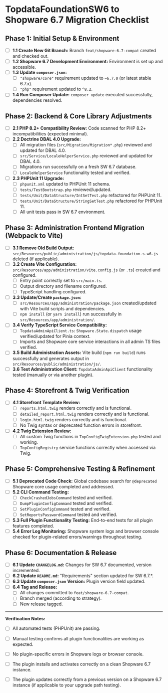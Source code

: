 # TopdataFoundationSW6 to Shopware 6.7 Migration Checklist

## Phase 1: Initial Setup & Environment

*   [ ] **1.1 Create New Git Branch:** Branch `feat/shopware-6.7-compat` created and checked out.
*   [ ] **1.2 Shopware 6.7 Development Environment:** Environment is set up and accessible.
*   [ ] **1.3 Update `composer.json`:**
    *   [ ] `"shopware/core"` requirement updated to `~6.7.0` (or latest stable 6.7.x).
    *   [ ] `"php"` requirement updated to `^8.2`.
*   [ ] **1.4 Run Composer Update:** `composer update` executed successfully, dependencies resolved.

## Phase 2: Backend & Core Library Adjustments

*   [ ] **2.1 PHP 8.2+ Compatibility Review:** Code scanned for PHP 8.2+ incompatibilities (expected minimal).
*   [ ] **2.2 Doctrine DBAL 4.0 Upgrade:**
    *   [ ] All migration files (`src/Migration/Migration*.php`) reviewed and updated for DBAL 4.0.
    *   [ ] `src/Service/LocaleHelperService.php` reviewed and updated for DBAL 4.0.
    *   [ ] Migrations run successfully on a fresh SW 6.7 database.
    *   [ ] `LocaleHelperService` functionality tested and verified.
*   [ ] **2.3 PHPUnit 11 Upgrade:**
    *   [ ] `phpunit.xml` updated to PHPUnit 11 schema.
    *   [ ] `tests/TestBootstrap.php` reviewed/updated.
    *   [ ] `tests/Unit/DataStructure/IntSetTest.php` refactored for PHPUnit 11.
    *   [ ] `tests/Unit/DataStructure/StringSetTest.php` refactored for PHPUnit 11.
    *   [ ] All unit tests pass in SW 6.7 environment.

## Phase 3: Administration Frontend Migration (Webpack to Vite)

*   [ ] **3.1 Remove Old Build Output:** `src/Resources/public/administration/js/topdata-foundation-s-w6.js` deleted (if applicable).
*   [ ] **3.2 Create Vite Configuration:** `src/Resources/app/administration/vite.config.js` (or `.ts`) created and configured.
    *   [ ] Entry point correctly set to `src/main.ts`.
    *   [ ] Output directory and filename configured.
    *   [ ] TypeScript handling configured.
*   [ ] **3.3 Update/Create `package.json`:**
    *   [ ] `src/Resources/app/administration/package.json` created/updated with Vite build scripts and dependencies.
    *   [ ] `npm install` (or `yarn install`) run successfully in `src/Resources/app/administration/`.
*   [ ] **3.4 Verify TypeScript Service Compatibility:**
    *   [ ] `TopdataAdminApiClient.ts`: `Shopware.State.dispatch` usage verified/updated for Pinia context.
    *   [ ] Imports and Shopware core service interactions in all admin TS files verified.
*   [ ] **3.5 Build Administration Assets:** Vite build (`npm run build`) runs successfully and generates output in `src/Resources/public/administration/js/`.
*   [ ] **3.6 Test Administration Client:** `TopdataAdminApiClient` functionality tested (manually or via another plugin).

## Phase 4: Storefront & Twig Verification

*   [ ] **4.1 Storefront Template Review:**
    *   [ ] `reports.html.twig` renders correctly and is functional.
    *   [ ] `detailed_report.html.twig` renders correctly and is functional.
    *   [ ] `login.html.twig` renders correctly and is functional.
    *   [ ] No Twig syntax or deprecated function errors in storefront.
*   [ ] **4.2 Twig Extension Review:**
    *   [ ] All custom Twig functions in `TopConfigTwigExtension.php` tested and working.
    *   [ ] `TopConfigRegistry` service functions correctly when accessed via Twig.

## Phase 5: Comprehensive Testing & Refinement

*   [ ] **5.1 Deprecated Code Check:** Global codebase search for `@deprecated` Shopware core usage completed and addressed.
*   [ ] **5.2 CLI Command Testing:**
    *   [ ] `CheckCrashedJobsCommand` tested and verified.
    *   [ ] `DumpPluginConfigCommand` tested and verified.
    *   [ ] `SetPluginConfigCommand` tested and verified.
    *   [ ] `SetReportsPasswordCommand` tested and verified.
*   [ ] **5.3 Full Plugin Functionality Testing:** End-to-end tests for all plugin features completed.
*   [ ] **5.4 Error Log Monitoring:** Shopware system logs and browser console checked for plugin-related errors/warnings throughout testing.

## Phase 6: Documentation & Release

*   [ ] **6.1 Update `CHANGELOG.md`:** Changes for SW 6.7 documented, version incremented.
*   [ ] **6.2 Update `README.md`:** "Requirements" section updated for SW 6.7.*.
*   [ ] **6.3 Update `composer.json` Version:** Plugin version field updated.
*   [ ] **6.4 Tag and Release:**
    *   [ ] All changes committed to `feat/shopware-6.7-compat`.
    *   [ ] Branch merged (according to strategy).
    *   [ ] New release tagged.

---
**Verification Notes:**
*   [ ] All automated tests (PHPUnit) are passing.
*   [ ] Manual testing confirms all plugin functionalities are working as expected.
*   [ ] No plugin-specific errors in Shopware logs or browser console.
*   [ ] The plugin installs and activates correctly on a clean Shopware 6.7 instance.
*   [ ] The plugin updates correctly from a previous version on a Shopware 6.7 instance (if applicable to your upgrade path testing).


